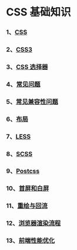 # CSS 基础知识

### 1、[CSS](/CSS/CSS)

### 2、[CSS3](/CSS/CSS3)

### 3、[CSS 选择器](/CSS/CSS选择器)

### 4、[常见问题](/CSS/常见问题)

### 5、[常见兼容性问题](/CSS/常见兼容性问题)

### 6、[布局](/CSS/布局)

### 7、[LESS](/CSS/LESS)

### 8、[SCSS](/CSS/SCSS)

### 9、[Postcss](/CSS/Postcss)

### 10、[首屏和白屏](/CSS/首屏和白屏)

### 11、[重绘与回流](/CSS/重绘与回流)

### 12、[浏览器渲染流程](/CSS/浏览器渲染流程)

### 13、[前端性能优化](/CSS/前端性能优化)
